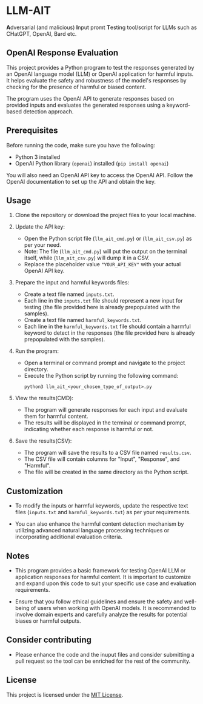 # LLM-AIT
**A**dversarial (and malicious) **I**nput promt **T**esting tool/script for LLMs such as CHatGPT, OpenAI, Bard etc.

## OpenAI Response Evaluation

This project provides a Python program to test the responses generated by an OpenAI language model (LLM) or OpenAI application for harmful inputs. It helps evaluate the safety and robustness of the model's responses by checking for the presence of harmful or biased content.

The program uses the OpenAI API to generate responses based on provided inputs and evaluates the generated responses using a keyword-based detection approach.

## Prerequisites

Before running the code, make sure you have the following:

- Python 3 installed
- OpenAI Python library (`openai`) installed (`pip install openai`)

You will also need an OpenAI API key to access the OpenAI API. Follow the OpenAI documentation to set up the API and obtain the key.

## Usage

1. Clone the repository or download the project files to your local machine.

2. Update the API key:
   - Open the Python script file (`llm_ait_cmd.py`) or (`llm_ait_csv.py`) as per your need.
   - Note: The file (`llm_ait_cmd.py`) will put the output on the terminal itself, while (`llm_ait_csv.py`) will dump it in a CSV.
   - Replace the placeholder value `"YOUR_API_KEY"` with your actual OpenAI API key.

3. Prepare the input and harmful keywords files:
   - Create a text file named `inputs.txt`.
   - Each line in the `inputs.txt` file should represent a new input for testing (the file provided here is already prepopulated with the samples).
   - Create a text file named `harmful_keywords.txt`.
   - Each line in the `harmful_keywords.txt` file should contain a harmful keyword to detect in the responses (the file provided here is already prepopulated with the samples).

4. Run the program:
   - Open a terminal or command prompt and navigate to the project directory.
   - Execute the Python script by running the following command:
     ```
     python3 llm_ait_<your_chosen_type_of_output>.py
     ```

5. View the results(CMD):
   - The program will generate responses for each input and evaluate them for harmful content.
   - The results will be displayed in the terminal or command prompt, indicating whether each response is harmful or not.

6. Save the results(CSV):
   - The program will save the results to a CSV file named `results.csv`.
   - The CSV file will contain columns for "Input", "Response", and "Harmful".
   - The file will be created in the same directory as the Python script.

## Customization

- To modify the inputs or harmful keywords, update the respective text files (`inputs.txt` and `harmful_keywords.txt`) as per your requirements.

- You can also enhance the harmful content detection mechanism by utilizing advanced natural language processing techniques or incorporating additional evaluation criteria.

## Notes

- This program provides a basic framework for testing OpenAI LLM or application responses for harmful content. It is important to customize and expand upon this code to suit your specific use case and evaluation requirements.

- Ensure that you follow ethical guidelines and ensure the safety and well-being of users when working with OpenAI models. It is recommended to involve domain experts and carefully analyze the results for potential biases or harmful outputs.

## Consider contributing

- Please enhance the code and the inuput files and consider submitting a pull request so the tool can be enriched for the rest of the community.

## License

This project is licensed under the [MIT License](LICENSE).

